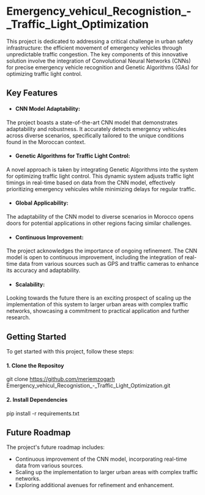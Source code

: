 # Emergency_vehicul_Recognistion_-_Traffic_Light_Optimization

This project is dedicated to addressing a critical challenge in urban safety infrastructure: the efficient movement of emergency vehicles through unpredictable traffic congestion. The key components of this innovative solution involve the integration of Convolutional Neural Networks (CNNs) for precise emergency vehicle recognition and Genetic Algorithms (GAs) for optimizing traffic light control.

## Key Features
- #### CNN Model Adaptability: 
The project boasts a state-of-the-art CNN model that demonstrates adaptability and robustness. It accurately detects emergency vehicules across diverse scenarios, specifically tailored to the unique conditions found in the Moroccan context.
- #### Genetic Algorithms for Traffic Light Control:
A novel approach is taken by integrating Genetic Algorithms into the system for optimizing traffic light control. This dynamic system adjusts traffic light timings in real-time based on data from the CNN model, effectively prioritizing emergency vehicules while minimizing delays for regular traffic.
- #### Global Applicability:
The adaptability of the CNN model to diverse scenarios in Morocco opens doors for potential applications in other regions facing similar challenges. 
- #### Continuous Improvement:
The project acknowledges the importance of ongoing refinement. The CNN model is open to continuous improvement, including the integration of real-time data from various sources such as GPS and traffic cameras to enhance its accuracy and adaptability.
- #### Scalability:
Looking towards the future there is an exciting prospect of scaling up the implementation of this system to larger urban areas with complex traffic networks, showcasing a commitment to practical application and further research.

## Getting Started

To get started with this project, follow these steps:
#### 1. Clone the Repositoy
git clone https://github.com/meriemzogarh Emergency_vehicul_Recognistion_-_Traffic_Light_Optimization.git
#### 2. Install Dependencies
pip install -r requirements.txt

## Future Roadmap
The project's future roadmap includes:
- Continuous improvement of the CNN model, incorporating real-time data from various sources.
- Scaling up the implementation to larger urban areas with complex traffic networks.
- Exploring additional avenues for refinement and enhancement.
